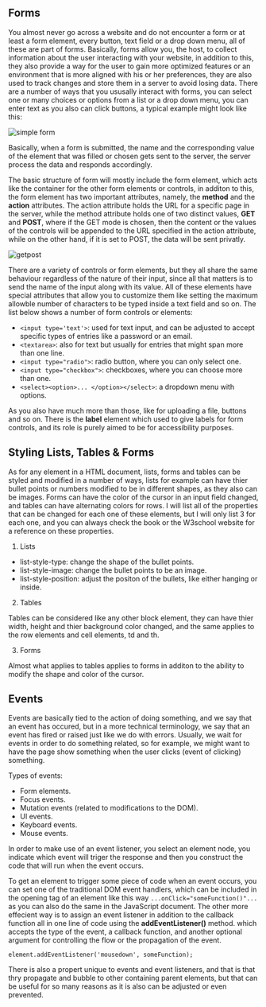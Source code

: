 ## Forms 

You almost never go across a website and do not encounter a form or at least a form element, every button, text field or a drop down menu, all of these are part of forms. Basically, forms allow you, the host, to collect information about the user interacting with your website, in addition to this, they also provide a way for the user to gain more optimized features or an environment that is more aligned with his or her preferences, they are also used to track changes and store them in a server to avoid losing data. There are a number of ways that you ususally interact with forms, you can select one or many choices or options from a list or a drop down menu, you can enter text as you also can click buttons, a typical example might look like this:

![simple form](https://www.w3.org/TR/html401/images/form_exmpl.gif)


Basically, when a form is submitted, the name and the corresponding value of the element that was filled or chosen gets sent to the server, the server process the data and responds accordingly.

The basic structure of form will mostly include the form element, which acts like the container for the other form elements or controls, in additon to this, the form element has two important attributes, namely, the **method** and the **action** attributes. The action attribute holds the URL for a specific page in the server, while the method attribute holds one of two distinct values, **GET** and **POST**, where if the GET mode is chosen, then the content or the values of the controls will be appended to the URL specified in the action attribute, while on the other hand, if it is set to POST, the data will be sent privatly.

![getpost](https://img-cdn.majarah.com/post/3510199940050963_26971843608098_7512635124163186_9817879398918998_Majarah_tech_.png)

There are a variety of controls or form elements, but they all share the same behaviour regardless of the nature of their input, since all that matters is to send the name of the input along with its value. All of these elements have special attributes that allow you to customize them like setting the maximum allowble number of characters to be typed inside a text field and so on. The list below shows a number of form controls or elements:

* `<input type='text'>`: used for text input, and can be adjusted to accept specific types of entries like a password or an email.
* `<textarea>`: also for text but usually for entries that might span more than one line.
* `<input type="radio">`: radio button, where you can only select one.
* `<input type="checkbox">`: checkboxes, where you can choose more than one.
* `<select><option>... </option></select>`: a dropdown menu with options.


As you also have much more than those, like for uploading a file, buttons and so on. There is the **label** element which used to give labels for form controls, and its role is purely aimed to be for accessibility purposes.

## Styling Lists, Tables & Forms

As for any element in a HTML document, lists, forms and tables can be styled and modified in a number of ways, lists for example can have thier bullet points or numbers modified to be in different shapes, as they also can be images. Forms can have the color of the cursor in an input field changed, and tables can have alternating colors for rows. I will list all of the properties that can be changed for each one of these elements, but I will only list 3 for each one, and you can always check the book or the W3school website for a reference on these properties.

1. Lists
* list-style-type: change the shape of the bullet points.
* list-style-image: change the bullet points to be an image.
* list-style-position: adjust the positon of the bullets, like either hanging or inside.

2. Tables

Tables can be considered like any other block element, they can have thier width, height and thier background color changed, and the same applies to the row elements and cell elements, td and th.

3. Forms

Almost what applies to tables applies to forms in additon to the ability to modify the shape and color of the cursor.

## Events

Events are basically tied to the action of doing something, and we say that an event has occured, but in a more technical terminology, we say that an event has fired or raised just like we do with errors. Usually, we wait for events in order to do something related, so for example, we might want to have the page show something when the user clicks (event of clicking) something.

Types of events:

* Form elements.
* Focus events.
* Mutation events (related to modifications to the DOM).
* UI events.
* Keyboard events.
* Mouse events.

In order to make use of an event listener, you select an element node, you indicate which event will triger the response and then you construct the code that will run when the event occurs.


To get an element to trigger some piece of code when an event occurs, you can set one of the traditional DOM event handlers, which can be included in the opening tag of an element like this way `...onClick="someFunction()"...` as you can also do the same in the JavaScript document. The other more effecient way is to assign an event listener in addition to the callback function all in one line of code using the **addEventListener()** method. which accepts the type of the event, a callback function, and another optional argument for controlling the flow or the propagation of the event.

`element.addEventListener('mousedown', someFunction);`

There is also a propert unique to events and event listeners, and that is that thry propagate and bubble to other containing parent elements, but that can be useful for so many reasons as it is also can be adjusted or even prevented.
